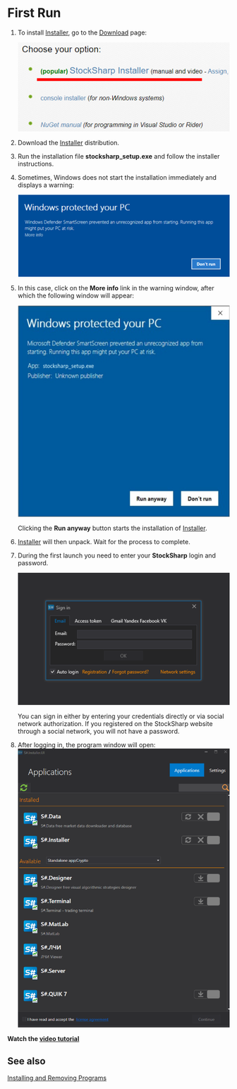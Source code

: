 # First Run

1. To install [Installer](../installer.md), go to the [Download](https://stocksharp.com/products/download/) page:
   
    ![Installer installation](../../images/installer_installation.png)

2. Download the [Installer](../installer.md) distribution.
3. Run the installation file **stocksharp_setup.exe** and follow the installer instructions.
4. Sometimes, Windows does not start the installation immediately and displays a warning:

   ![Installerzip Properties](../../images/installer_warn_1.png)

5. In this case, click on the **More info** link in the warning window, after which the following window will appear:

    ![Installerzip Properties](../../images/installer_warn_2.png)

    Clicking the **Run anyway** button starts the installation of [Installer](../installer.md).

6. [Installer](../installer.md) will then unpack. Wait for the process to complete.
7. During the first launch you need to enter your **StockSharp** login and password.

    ![log In installer](../../images/login_installer.png)

    You can sign in either by entering your credentials directly or via social network authorization. If you registered on the StockSharp website through a social network, you will not have a password.

8. After logging in, the program window will open:
![first win installer](../../images/first_win_installer.png)

**Watch the [video tutorial](videos/setup.md)**

## See also

[Installing and Removing Programs](install_and_remove_apps.md)

